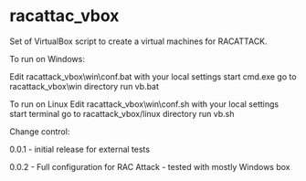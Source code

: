 racattac_vbox
=============

Set of VirtualBox script to create a virtual machines for RACATTACK.


To run on Windows:

Edit racattack_vbox\win\conf.bat with your local settings
start cmd.exe 
go to racattack_vbox\win directory
run vb.bat

To run on Linux
Edit racattack_vbox\win\conf.sh with your local settings
start terminal 
go to racattack_vbox/linux directory
run vb.sh


Change control:

0.0.1 - initial release for external tests

0.0.2 - Full configuration for RAC Attack - tested with mostly Windows box